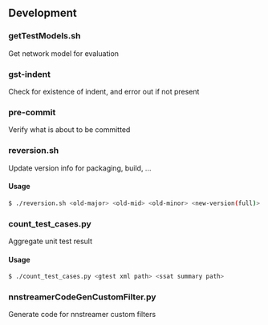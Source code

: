 
## Development 

### getTestModels.sh
Get network model for evaluation

### gst-indent
Check for existence of indent, and error out if not present

### pre-commit
Verify what is about to be committed

### reversion.sh
Update version info for packaging, build, ...

#### Usage

```bash
$ ./reversion.sh <old-major> <old-mid> <old-minor> <new-version(full)> <"Name <Email>">
```

### count_test_cases.py
Aggregate unit test result

#### Usage

```bash
$ ./count_test_cases.py <gtest xml path> <ssat summary path>
```

### nnstreamerCodeGenCustomFilter.py
Generate code for nnstreamer custom filters

